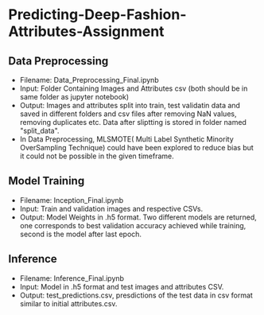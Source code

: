 # Predicting-Deep-Fashion-Attributes-Assignment

## Data Preprocessing
* Filename: Data_Preprocessing_Final.ipynb
* Input: Folder Containing Images and Attributes csv (both should be in same folder as jupyter notebook)
* Output: Images and attributes split into train, test validatin data and saved in different folders and csv files after removing NaN values, removing duplicates etc. Data after sliptting is stored in folder named "split_data".
* In Data Preprocessing, MLSMOTE( Multi Label Synthetic Minority OverSampling Technique) could have been explored to reduce bias but it could not be possible in the given timeframe.

## Model Training
* Filename: Inception_Final.ipynb
* Input: Train and validation images and respective CSVs.
* Output: Model Weights in .h5 format. Two different models are returned, one corresponds to best validation accuracy achieved while training, second is the model after last epoch.

## Inference
* Filename: Inference_Final.ipynb
* Input: Model in .h5 format and test images and attributes CSV.
* Output: test_predictions.csv, presdictions of the test data in csv format similar to initial attributes.csv.
